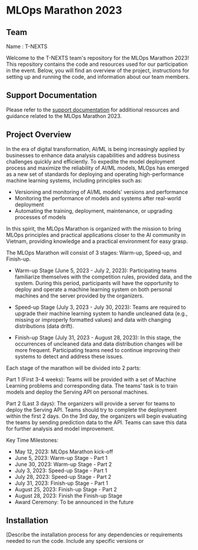# MLOps Marathon 2023

## Team 
Name : T-NEXTS 

Welcome to the T-NEXTS team's repository for the MLOps Marathon 2023! This repository contains the code and resources used for our participation in the event. Below, you will find an overview of the project, instructions for setting up and running the code, and information about our team members.


## Support Documentation

Please refer to the [support documentation](https://drive.google.com/drive/folders/1C4uMfeCq2fxYlebuJxm54LD2eDTn-Xk3?usp=sharing) for additional resources and guidance related to the MLOps Marathon 2023.


## Project Overview

In the era of digital transformation, AI/ML is being increasingly applied by businesses to enhance data analysis capabilities and address business challenges quickly and efficiently. To expedite the model deployment process and maximize the reliability of AI/ML models, MLOps has emerged as a new set of standards for deploying and operating high-performance machine learning systems, including principles such as:

- Versioning and monitoring of AI/ML models' versions and performance
- Monitoring the performance of models and systems after real-world deployment
- Automating the training, deployment, maintenance, or upgrading processes of models

In this spirit, the MLOps Marathon is organized with the mission to bring MLOps principles and practical applications closer to the AI community in Vietnam, providing knowledge and a practical environment for easy grasp.

The MLOps Marathon will consist of 3 stages: Warm-up, Speed-up, and Finish-up.

- Warm-up Stage (June 5, 2023 - July 2, 2023): Participating teams familiarize themselves with the competition rules, provided data, and the system. During this period, participants will have the opportunity to deploy and operate a machine learning system on both personal machines and the server provided by the organizers.

- Speed-up Stage (July 3, 2023 - July 30, 2023): Teams are required to upgrade their machine learning system to handle uncleaned data (e.g., missing or improperly formatted values) and data with changing distributions (data drift).

- Finish-up Stage (July 31, 2023 - August 28, 2023): In this stage, the occurrences of uncleaned data and data distribution changes will be more frequent. Participating teams need to continue improving their systems to detect and address these issues.

Each stage of the marathon will be divided into 2 parts:

Part 1 (First 3-4 weeks): Teams will be provided with a set of Machine Learning problems and corresponding data. The teams' task is to train models and deploy the Serving API on personal machines.

Part 2 (Last 3 days): The organizers will provide a server for teams to deploy the Serving API. Teams should try to complete the deployment within the first 2 days. On the 3rd day, the organizers will begin evaluating the teams by sending prediction data to the API. Teams can save this data for further analysis and model improvement.

Key Time Milestones:
- May 12, 2023: MLOps Marathon kick-off
- June 5, 2023: Warm-up Stage - Part 1
- June 30, 2023: Warm-up Stage - Part 2
- July 3, 2023: Speed-up Stage - Part 1
- July 28, 2023: Speed-up Stage - Part 2
- July 31, 2023: Finish-up Stage - Part 1
- August 25, 2023: Finish-up Stage - Part 2
- August 28, 2023: Finish the Finish-up Stage
- Award Ceremony: To be announced in the future

## Installation

[Describe the installation process for any dependencies or requirements needed to run the code. Include any specific versions or
